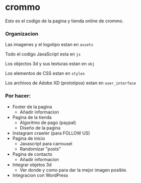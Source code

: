 # crommo
Esto es el codigo de la pagina y tienda  online de crommo.

### Organizacion

Las imagenes y el logotipo estan en `assets`

Todo el codigo JavaScript esta en `js`

Los objectos 3d y sus texturas estan en `obj`

Los elementos de CSS estan en `styles`

Los archivos de Adobe XD (prototipos) estan en `user_interface`

### Por hacer:

* Footer de la pagina
  * Añadir informacion
* Pagina de la tienda
  * Algoritmo de pago (paypal)
  * Diseño de la pagina
* Instagram crawler (para FOLLOW US)
* Pagina de inicio
  * Javascript para carrousel
  * Randomizar "posts"
* Pagina de contacto
  * Añadir informacion
* Integrar objetos 3d
  * Ver donde y como para dar la mejor imagen posible.
* Integracion con WordPress

